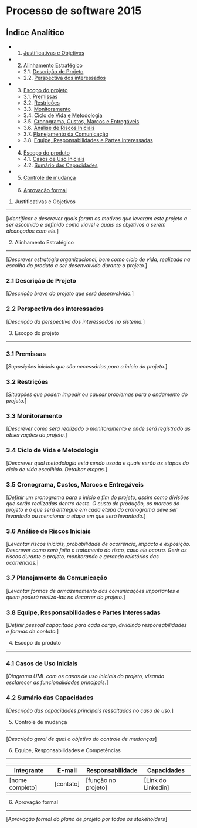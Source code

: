  
Processo de software 2015
=================================

Índice Analítico
----------------

* 1. [Justificativas e Objetivos](#1-justificativas-e-objetivos)
* 2. [Alinhamento Estratégico](#2-alinhamento-estratégico)
    * 2.1. [Descrição de Projeto](#21-descrição-de-projeto)
    * 2.2. [Perspectiva dos interessados](#22-perspectiva-dos-interessados)
* 3. [Escopo do projeto](#3-escopo-do-projeto)
    * 3.1. [Premissas](#31-premissas)
    * 3.2. [Restrições](#32-restrições)
    * 3.3. [Monitoramento](#33-monitoramento)
    * 3.4. [Ciclo de Vida e Metodologia](#34-ciclo-de-vida-e-metodologia)
    * 3.5. [Cronograma, Custos, Marcos e Entregáveis](#35-cronograma-custos-marcos-e-entregáveis)
    * 3.6. [Análise de Riscos Iniciais](#36-análise-de-riscos-iniciais)
    * 3.7. [Planejamento da Comunicação](#37-planejamento-da-comunicação)
    * 3.8. [Equipe, Responsabilidades e Partes Interessadas](#38-equipe-responsabilidades-e-partes-interessadas)
* 4. [Escopo do produto](#4-escopo-do-produto)
    * 4.1. [Casos de Uso Iniciais](#41-casos-de-uso-iniciais)
    * 4.2. [Sumário das Capacidades](#42-sumário-das-capacidades)
* 5. [Controle de mudança](#5-controle-de-mudança)
* 6. [Aprovação formal](#6-aprovação-formal)

1. Justificativas e Objetivos
-----------------------------
[_Identificar e descrever quais foram os motivos que levaram este projeto a ser escolhido e definido como viável e quais os objetivos a serem alcançados com ele._]

2. Alinhamento Estratégico
-----------------------------
[_Descrever estratégia organizacional, bem como ciclo de vida, realizada na escolha do produto a ser desenvolvido durante o projeto._]

### 2.1 Descrição de Projeto 
[_Descrição breve do projeto que será desenvolvido._]

### 2.2 Perspectiva dos interessados
[_Descrição da perspectiva dos interessados no sistema._]

3. Escopo do projeto
-----------------------------
### 3.1 Premissas
[_Suposições iniciais que são necessárias para o início do projeto._]

### 3.2 Restrições
[_Situações que podem impedir ou causar problemas para o andamento do projeto._]

### 3.3 Monitoramento
[_Descrever como será realizado o monitoramento e onde será registrado as observações do projeto._]

### 3.4 Ciclo de Vida e Metodologia
[_Descrever qual metodologia está sendo usada e quais serão as etapas do ciclo de vida escolhido. Detalhar etapas._]

### 3.5 Cronograma, Custos, Marcos e Entregáveis
[_Definir um cronograma para o início e fim do projeto, assim como divisões que serão realizadas dentro deste. O custo de produção, os marcos do projeto e o que será entregue em cada etapa do cronograma deve ser levantado ou mencionar a etapa em que será levantado._]

### 3.6 Análise de Riscos Iniciais
[_Levantar riscos iniciais, probabilidade de ocorrência, impacto e exposição. Descrever como será feito o tratamento do risco, caso ele ocorra. Gerir os riscos durante o projeto, monitorando e gerando relatórios das ocorrências._]

### 3.7 Planejamento da Comunicação
[_Levantar formas de armazenamento das comunicações importantes e quem poderá realiza-las no decorrer do projeto._]

### 3.8 Equipe, Responsabilidades e Partes Interessadas
[_Definir pessoal capacitado para cada cargo, dividindo responsabilidades e formas de contato._]

4. Escopo do produto
-----------------------------
### 4.1 Casos de Uso Iniciais
[_Diagrama UML com os casos de uso iniciais do projeto, visando esclarecer as funcionalidades principais._]

### 4.2 Sumário das Capacidades
[_Descrição das capacidades principais ressaltadas no caso de uso._]

5. Controle de mudança
----------------------------
[_Descrição geral de qual o objetivo do controle de mudanças_]

6. Equipe, Responsabilidades e Competências
----------------------------

Integrante | E-mail | Responsabilidade | Capacidades
-----------|-----------|----------|-------------
[nome completo] | [contato] | [função no projeto] | [Link do Linkedin] 

6. Aprovação formal
----------------------------
[_Aprovação formal do plano de projeto por todos os stakeholders_] 
